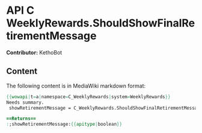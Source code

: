 # API C WeeklyRewards.ShouldShowFinalRetirementMessage

**Contributor:** KethoBot

## Content

The following content is in MediaWiki markdown format:

```mediawiki
{{wowapi|t=a|namespace=C_WeeklyRewards|system=WeeklyRewards}}
Needs summary.
 showRetirementMessage = C_WeeklyRewards.ShouldShowFinalRetirementMessage()

==Returns==
:;showRetirementMessage:{{apitype|boolean}}
```